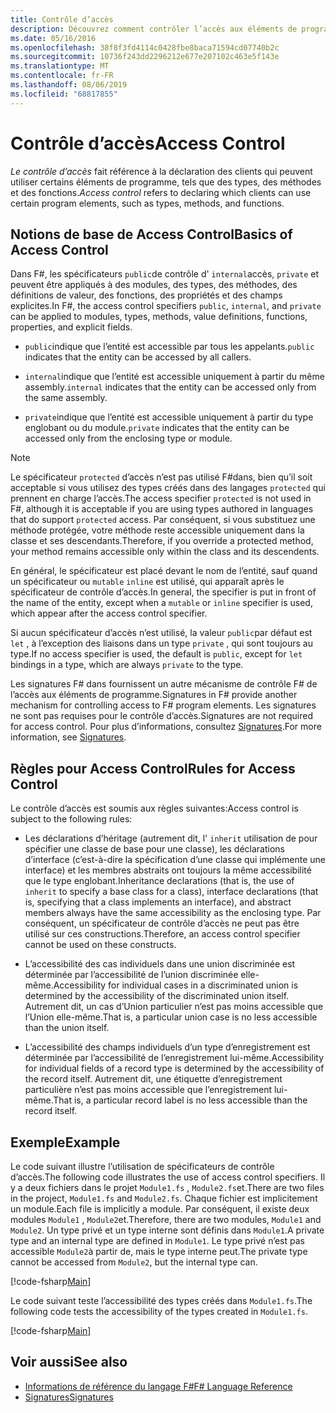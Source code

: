```yaml
---
title: Contrôle d’accès
description: Découvrez comment contrôler l’accès aux éléments de programmation, tels que les types, les méthodes et les fonctions F# , dans le langage de programmation.
ms.date: 05/16/2016
ms.openlocfilehash: 38f8f3fd4114c0428fbe8baca71594cd07740b2c
ms.sourcegitcommit: 10736f243dd2296212e677e207102c463e5f143e
ms.translationtype: MT
ms.contentlocale: fr-FR
ms.lasthandoff: 08/06/2019
ms.locfileid: "68817855"
---
```

# <a name="access-control"></a><span data-ttu-id="1f22d-103">Contrôle d’accès</span><span class="sxs-lookup"><span data-stu-id="1f22d-103">Access Control</span></span>

<span data-ttu-id="1f22d-104">*Le contrôle d’accès* fait référence à la déclaration des clients qui peuvent utiliser certains éléments de programme, tels que des types, des méthodes et des fonctions.</span><span class="sxs-lookup"><span data-stu-id="1f22d-104">*Access control* refers to declaring which clients can use certain program elements, such as types, methods, and functions.</span></span>

## <a name="basics-of-access-control"></a><span data-ttu-id="1f22d-105">Notions de base de Access Control</span><span class="sxs-lookup"><span data-stu-id="1f22d-105">Basics of Access Control</span></span>

<span data-ttu-id="1f22d-106">Dans F#, les spécificateurs `public`de contrôle d' `internal`accès, `private` et peuvent être appliqués à des modules, des types, des méthodes, des définitions de valeur, des fonctions, des propriétés et des champs explicites.</span><span class="sxs-lookup"><span data-stu-id="1f22d-106">In F#, the access control specifiers `public`, `internal`, and `private` can be applied to modules, types, methods, value definitions, functions, properties, and explicit fields.</span></span>

- <span data-ttu-id="1f22d-107">`public`indique que l’entité est accessible par tous les appelants.</span><span class="sxs-lookup"><span data-stu-id="1f22d-107">`public` indicates that the entity can be accessed by all callers.</span></span>

- <span data-ttu-id="1f22d-108">`internal`indique que l’entité est accessible uniquement à partir du même assembly.</span><span class="sxs-lookup"><span data-stu-id="1f22d-108">`internal` indicates that the entity can be accessed only from the same assembly.</span></span>

- <span data-ttu-id="1f22d-109">`private`indique que l’entité est accessible uniquement à partir du type englobant ou du module.</span><span class="sxs-lookup"><span data-stu-id="1f22d-109">`private` indicates that the entity can be accessed only from the enclosing type or module.</span></span>

> [!NOTE]
> <span data-ttu-id="1f22d-110">Le spécificateur `protected` d’accès n’est pas utilisé F#dans, bien qu’il soit acceptable si vous utilisez des types créés dans des langages `protected` qui prennent en charge l’accès.</span><span class="sxs-lookup"><span data-stu-id="1f22d-110">The access specifier `protected` is not used in F#, although it is acceptable if you are using types authored in languages that do support `protected` access.</span></span> <span data-ttu-id="1f22d-111">Par conséquent, si vous substituez une méthode protégée, votre méthode reste accessible uniquement dans la classe et ses descendants.</span><span class="sxs-lookup"><span data-stu-id="1f22d-111">Therefore, if you override a protected method, your method remains accessible only within the class and its descendents.</span></span>

<span data-ttu-id="1f22d-112">En général, le spécificateur est placé devant le nom de l’entité, sauf quand un spécificateur ou `mutable` `inline` est utilisé, qui apparaît après le spécificateur de contrôle d’accès.</span><span class="sxs-lookup"><span data-stu-id="1f22d-112">In general, the specifier is put in front of the name of the entity, except when a `mutable` or `inline` specifier is used, which appear after the access control specifier.</span></span>

<span data-ttu-id="1f22d-113">Si aucun spécificateur d’accès n’est utilisé, la valeur `public`par défaut est `let` , à l’exception des liaisons dans un type `private` , qui sont toujours au type.</span><span class="sxs-lookup"><span data-stu-id="1f22d-113">If no access specifier is used, the default is `public`, except for `let` bindings in a type, which are always `private` to the type.</span></span>

<span data-ttu-id="1f22d-114">Les signatures F# dans fournissent un autre mécanisme de contrôle F# de l’accès aux éléments de programme.</span><span class="sxs-lookup"><span data-stu-id="1f22d-114">Signatures in F# provide another mechanism for controlling access to F# program elements.</span></span> <span data-ttu-id="1f22d-115">Les signatures ne sont pas requises pour le contrôle d’accès.</span><span class="sxs-lookup"><span data-stu-id="1f22d-115">Signatures are not required for access control.</span></span> <span data-ttu-id="1f22d-116">Pour plus d’informations, consultez [Signatures](signatures.md).</span><span class="sxs-lookup"><span data-stu-id="1f22d-116">For more information, see [Signatures](signatures.md).</span></span>

## <a name="rules-for-access-control"></a><span data-ttu-id="1f22d-117">Règles pour Access Control</span><span class="sxs-lookup"><span data-stu-id="1f22d-117">Rules for Access Control</span></span>

<span data-ttu-id="1f22d-118">Le contrôle d’accès est soumis aux règles suivantes:</span><span class="sxs-lookup"><span data-stu-id="1f22d-118">Access control is subject to the following rules:</span></span>

- <span data-ttu-id="1f22d-119">Les déclarations d’héritage (autrement dit, l' `inherit` utilisation de pour spécifier une classe de base pour une classe), les déclarations d’interface (c’est-à-dire la spécification d’une classe qui implémente une interface) et les membres abstraits ont toujours la même accessibilité que le type englobant.</span><span class="sxs-lookup"><span data-stu-id="1f22d-119">Inheritance declarations (that is, the use of `inherit` to specify a base class for a class), interface declarations (that is, specifying that a class implements an interface), and abstract members always have the same accessibility as the enclosing type.</span></span> <span data-ttu-id="1f22d-120">Par conséquent, un spécificateur de contrôle d’accès ne peut pas être utilisé sur ces constructions.</span><span class="sxs-lookup"><span data-stu-id="1f22d-120">Therefore, an access control specifier cannot be used on these constructs.</span></span>

- <span data-ttu-id="1f22d-121">L’accessibilité des cas individuels dans une union discriminée est déterminée par l’accessibilité de l’union discriminée elle-même.</span><span class="sxs-lookup"><span data-stu-id="1f22d-121">Accessibility for individual cases in a discriminated union is determined by the accessibility of the discriminated union itself.</span></span> <span data-ttu-id="1f22d-122">Autrement dit, un cas d’Union particulier n’est pas moins accessible que l’Union elle-même.</span><span class="sxs-lookup"><span data-stu-id="1f22d-122">That is, a particular union case is no less accessible than the union itself.</span></span>

- <span data-ttu-id="1f22d-123">L’accessibilité des champs individuels d’un type d’enregistrement est déterminée par l’accessibilité de l’enregistrement lui-même.</span><span class="sxs-lookup"><span data-stu-id="1f22d-123">Accessibility for individual fields of a record type is determined by the accessibility of the record itself.</span></span> <span data-ttu-id="1f22d-124">Autrement dit, une étiquette d’enregistrement particulière n’est pas moins accessible que l’enregistrement lui-même.</span><span class="sxs-lookup"><span data-stu-id="1f22d-124">That is, a particular record label is no less accessible than the record itself.</span></span>

## <a name="example"></a><span data-ttu-id="1f22d-125">Exemple</span><span class="sxs-lookup"><span data-stu-id="1f22d-125">Example</span></span>

<span data-ttu-id="1f22d-126">Le code suivant illustre l’utilisation de spécificateurs de contrôle d’accès.</span><span class="sxs-lookup"><span data-stu-id="1f22d-126">The following code illustrates the use of access control specifiers.</span></span> <span data-ttu-id="1f22d-127">Il y a deux fichiers dans le projet `Module1.fs` , `Module2.fs`et.</span><span class="sxs-lookup"><span data-stu-id="1f22d-127">There are two files in the project, `Module1.fs` and `Module2.fs`.</span></span> <span data-ttu-id="1f22d-128">Chaque fichier est implicitement un module.</span><span class="sxs-lookup"><span data-stu-id="1f22d-128">Each file is implicitly a module.</span></span> <span data-ttu-id="1f22d-129">Par conséquent, il existe deux modules `Module1` , `Module2`et.</span><span class="sxs-lookup"><span data-stu-id="1f22d-129">Therefore, there are two modules, `Module1` and `Module2`.</span></span> <span data-ttu-id="1f22d-130">Un type privé et un type interne sont définis dans `Module1`.</span><span class="sxs-lookup"><span data-stu-id="1f22d-130">A private type and an internal type are defined in `Module1`.</span></span> <span data-ttu-id="1f22d-131">Le type privé n’est pas accessible `Module2`à partir de, mais le type interne peut.</span><span class="sxs-lookup"><span data-stu-id="1f22d-131">The private type cannot be accessed from `Module2`, but the internal type can.</span></span>

[!code-fsharp[Main](~/samples/snippets/fsharp/access-control/snippet1.fs)]

<span data-ttu-id="1f22d-132">Le code suivant teste l’accessibilité des types créés dans `Module1.fs`.</span><span class="sxs-lookup"><span data-stu-id="1f22d-132">The following code tests the accessibility of the types created in `Module1.fs`.</span></span>

[!code-fsharp[Main](~/samples/snippets/fsharp/access-control/snippet2.fs)]

## <a name="see-also"></a><span data-ttu-id="1f22d-133">Voir aussi</span><span class="sxs-lookup"><span data-stu-id="1f22d-133">See also</span></span>

- [<span data-ttu-id="1f22d-134">Informations de référence du langage F#</span><span class="sxs-lookup"><span data-stu-id="1f22d-134">F# Language Reference</span></span>](index.md)
- [<span data-ttu-id="1f22d-135">Signatures</span><span class="sxs-lookup"><span data-stu-id="1f22d-135">Signatures</span></span>](signatures.md)
